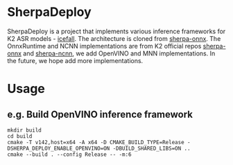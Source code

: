 # SherpaDeploy

SherpaDeploy is a project that implements various inference frameworks for K2 ASR models - [icefall](https://github.com/k2-fsa/icefall). The architecture is cloned from [sherpa-onnx](https://github.com/k2-fsa/sherpa-onnx). 
The OnnxRuntime and NCNN implementations are from K2 official repos [sherpa-onnx](https://github.com/k2-fsa/sherpa-onnx) and [sherpa-ncnn](https://github.com/k2-fsa/sherpa-ncnn), we add OpenVINO and MNN implementations. In the future, we hope add more implementations.

# Usage
## e.g. Build OpenVINO inference framework
```
mkdir build
cd build
cmake -T v142,host=x64 -A x64 -D CMAKE_BUILD_TYPE=Release -DSHERPA_DEPLOY_ENABLE_OPENVINO=ON -DBUILD_SHARED_LIBS=ON ..
cmake --build . --config Release -- -m:6
```

